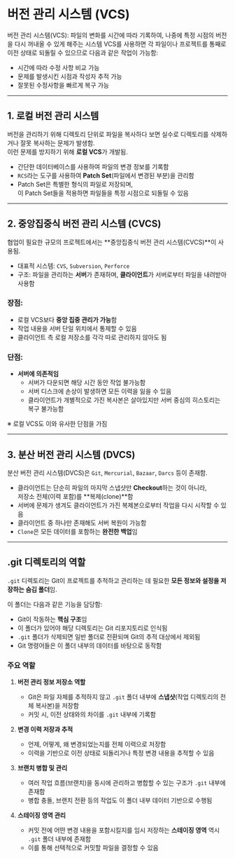 # 버전 관리 시스템 (VCS)

버전 관리 시스템(VCS): 파일의 변화를 시간에 따라 기록하여, 나중에 특정 시점의 버전을 다시 꺼내올 수 있게 해주는 시스템
VCS를 사용하면 각 파일이나 프로젝트를 통째로 이전 상태로 되돌릴 수 있으므로 다음과 같은 작업이 가능함:

- 시간에 따라 수정 사항 비교 가능  
- 문제를 발생시킨 시점과 작성자 추적 가능  
- 잘못된 수정사항을 빠르게 복구 가능  

---

## 1. 로컬 버전 관리 시스템

버전을 관리하기 위해 디렉토리 단위로 파일을 복사하다 보면 실수로 디렉토리를 삭제하거나 잘못 복사하는 문제가 발생함.  
이런 문제를 방지하기 위해 **로컬 VCS**가 개발됨.

- 간단한 데이터베이스를 사용하여 파일의 변경 정보를 기록함  
- `RCS`라는 도구를 사용하여 **Patch Set**(파일에서 변경된 부분)을 관리함  
- Patch Set은 특별한 형식의 파일로 저장되며,  
  이 Patch Set들을 적용하면 파일들을 특정 시점으로 되돌릴 수 있음

---

## 2. 중앙집중식 버전 관리 시스템 (CVCS)

협업이 필요한 규모의 프로젝트에서는 **중앙집중식 버전 관리 시스템(CVCS)**이 사용됨.

- 대표적 시스템: `CVS`, `Subversion`, `Perforce`  
- 구조: 파일을 관리하는 **서버**가 존재하며, **클라이언트**가 서버로부터 파일을 내려받아 사용함

### 장점:
- 로컬 VCS보다 **중앙 집중 관리가 가능**함  
- 작업 내용을 서버 단일 위치에서 통제할 수 있음  
- 클라이언트 측 로컬 저장소를 각각 따로 관리하지 않아도 됨

### 단점:
- **서버에 의존적임**  
  - 서버가 다운되면 해당 시간 동안 작업 불가능함  
  - 서버 디스크에 손상이 발생하면 모든 이력을 잃을 수 있음  
  - 클라이언트가 개별적으로 가진 복사본은 살아있지만 서버 중심의 히스토리는 복구 불가능함

※ 로컬 VCS도 이와 유사한 단점을 가짐

---

## 3. 분산 버전 관리 시스템 (DVCS)

분산 버전 관리 시스템(DVCS)은 `Git`, `Mercurial`, `Bazaar`, `Darcs` 등이 존재함.

- 클라이언트는 단순히 파일의 마지막 스냅샷만 **Checkout**하는 것이 아니라,  
  저장소 전체(이력 포함)를 **복제(clone)**함  
- 서버에 문제가 생겨도 클라이언트가 가진 복제본으로부터 작업을 다시 시작할 수 있음  
- 클라이언트 중 하나만 존재해도 서버 복원이 가능함  
- `Clone`은 모든 데이터를 포함하는 **완전한 백업**임

---

## .git 디렉토리의 역할

`.git` 디렉토리는 Git이 프로젝트를 추적하고 관리하는 데 필요한 **모든 정보와 설정을 저장하는 숨김 폴더**임.  

이 폴더는 다음과 같은 기능을 담당함:

- Git이 작동하는 **핵심 구조**임  
- 이 폴더가 있어야 해당 디렉토리는 Git 리포지토리로 인식됨  
- `.git` 폴더가 삭제되면 일반 폴더로 전환되며 Git의 추적 대상에서 제외됨  
- Git 명령어들은 이 폴더 내부의 데이터를 바탕으로 동작함

### 주요 역할

1. **버전 관리 정보 저장소 역할**  
   - Git은 파일 자체를 추적하지 않고 `.git` 폴더 내부에 **스냅샷**(작업 디렉토리의 전체 복사본)을 저장함  
   - 커밋 시, 이전 상태와의 차이를 `.git` 내부에 기록함

2. **변경 이력 저장과 추적**  
   - 언제, 어떻게, 왜 변경되었는지를 전체 이력으로 저장함  
   - 이력을 기반으로 이전 상태로 되돌리거나 특정 변경 내용을 추적할 수 있음

3. **브랜치 병합 및 관리**  
   - 여러 작업 흐름(브랜치)을 동시에 관리하고 병합할 수 있는 구조가 `.git` 내부에 존재함  
   - 병합 충돌, 브랜치 전환 등의 작업도 이 폴더 내부 데이터 기반으로 수행됨

4. **스테이징 영역 관리**  
   - 커밋 전에 어떤 변경 내용을 포함시킬지를 임시 저장하는 **스테이징 영역** 역시 `.git` 폴더 내부에 존재함  
   - 이를 통해 선택적으로 커밋할 파일을 결정할 수 있음

